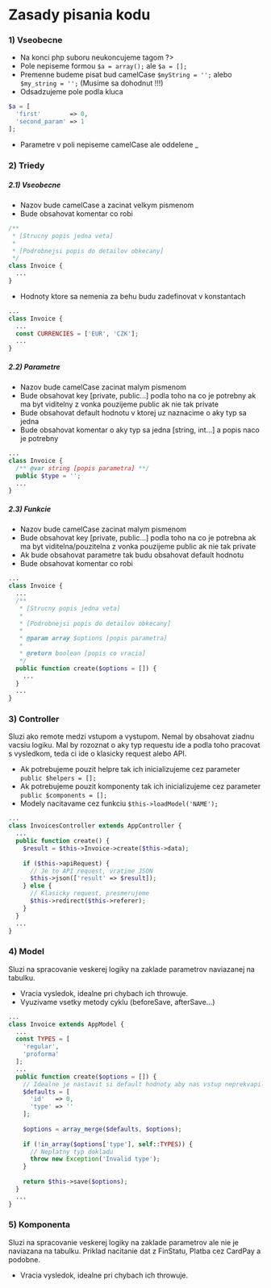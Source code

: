 # Zasady pisania kodu

### 1) Vseobecne

- Na konci php suboru neukoncujeme tagom ?>
- Pole nepiseme formou ```$a = array();``` ale ```$a = [];```
- Premenne budeme pisat bud camelCase ```$myString = '';``` alebo ```$my_string = '';``` (Musime sa dohodnut !!!)
- Odsadzujeme pole podla kluca
```php
$a = [
  'first'        => 0,
  'second_param' => 1
];
```
- Parametre v poli nepiseme camelCase ale oddelene _

### 2) Triedy
##### 2.1) Vseobecne

- Nazov bude camelCase a zacinat velkym pismenom
- Bude obsahovat komentar co robi

```php
/**
 * [Strucny popis jedna veta]
 *
 * [Podrobnejsi popis do detailov obkecany]
 */
class Invoice {
  ...
}
```

- Hodnoty ktore sa nemenia za behu budu zadefinovat v konstantach

```php
...
class Invoice {
  ...
  const CURRENCIES = ['EUR', 'CZK'];
  ...
}
```

##### 2.2) Parametre

- Nazov bude camelCase zacinat malym pismenom
- Bude obsahovat key [private, public...] podla toho na co je potrebny ak ma byt viditelny z vonka pouzijeme public ak nie tak private
- Bude obsahovat default hodnotu v ktorej uz naznacime o aky typ sa jedna
- Bude obsahovat komentar o aky typ sa jedna [string, int...] a popis naco je potrebny

```php
...
class Invoice {
  /** @var string [popis parametra] **/
  public $type = '';
  ...
}
```

##### 2.3) Funkcie

- Nazov bude camelCase zacinat malym pismenom
- Bude obsahovat key [private, public...] podla toho na co je potrebna ak ma byt viditelna/pouzitelna z vonka pouzijeme public ak nie tak private
- Ak bude obsahovat parametre tak budu obsahovat default hodnotu
- Bude obsahovat komentar co robi

```php
...
class Invoice {
  ...
  /**
   * [Strucny popis jedna veta]
   *
   * [Podrobnejsi popis do detailov obkecany]
   *
   * @param array $options [popis parametra]
   * 
   * @return boolean [popis co vracia]
   */
  public function create($options = []) {
    ...
  }
  ...
}
```

### 3) Controller

Sluzi ako remote medzi vstupom a vystupom. Nemal by obsahovat ziadnu vacsiu logiku.
Mal by rozoznat o aky typ requestu ide a podla toho pracovat s vysledkom, teda ci ide o klasicky request alebo API.
- Ak potrebujeme pouzit helpre tak ich inicializujeme cez parameter ```public $helpers = [];```
- Ak potrebujeme pouzit komponenty tak ich inicializujeme cez parameter ```public $components = [];```
- Modely nacitavame cez funkciu ```$this->loadModel('NAME');```

```php
...
class InvoicesController extends AppController {
  ...
  public function create() {
    $result = $this->Invoice->create($this->data);
  
    if ($this->apiRequest) {
      // Je to API request, vratime JSON
      $this->json(['result' => $result]);
    } else {
      // Klasicky request, presmerujeme
      $this->redirect($this->referer);
    }
  }
  ...
}
```

### 4) Model

Sluzi na spracovanie veskerej logiky na zaklade parametrov naviazanej na tabulku.

- Vracia vysledok, idealne pri chybach ich throwuje.
- Vyuzivame vsetky metody cyklu (beforeSave, afterSave...)

```php
...
class Invoice extends AppModel {
  ...
  const TYPES = [
    'regular',
    'proforma'
  ];
  ...
  public function create($options = []) {
    // Idealne je nastavit si default hodnoty aby nas vstup neprekvapil
    $defaults = [
      'id'   => 0,
      'type' => ''
    ];
   
    $options = array_merge($defaults, $options);
    
    if (!in_array($options['type'], self::TYPES)) {
      // Neplatny typ dokladu
      throw new Exception('Invalid type');
    }
    
    return $this->save($options);
  }
  ...
}
```

### 5) Komponenta

Sluzi na spracovanie veskerej logiky na zaklade parametrov ale nie je naviazana na tabulku. Priklad nacitanie dat z FinStatu, Platba cez CardPay a podobne.

- Vracia vysledok, idealne pri chybach ich throwuje.
